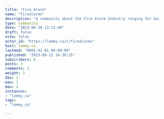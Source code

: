 ```yaml
---
title: "Fire Alarm" 
name: "firealarms"
description: "A community about the Fire Alarm Industry ranging for basic support to homeowners to technical advice between professionals (sprinkler, Installers, Engineers,  etc)"
type: community
date: "2023-06-30 13:13:48"
draft: false
nsfw: false
actor_id: "https://lemmy.ca/c/firealarms"
host: lemmy.ca
lastmod: "0001-01-01 00:00:00"
published: "2023-06-12 14:39:25"
subscribers: 8
posts: 3
comments: 1
weight: 3
dau: 1
wau: 1
mau: 2
instances:
- "lemmy_ca"
tags: 
- "lemmy_ca"

---
```


